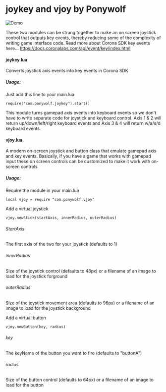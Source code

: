 # joykey and vjoy by Ponywolf

![Demo](http://i.imgur.com/pXln4NT.gif)

These two modules can be strung together to make an on screen joystick control that outputs key events, thereby reducing some of the complexity of writing game interface code. Read more about Corona SDK key events here... https://docs.coronalabs.com/api/event/key/index.html

#### joykey.lua
Converts joystick axis events into key events in Corona SDK

##### Usage:
Just add this line to your main.lua
```
require("com.ponywolf.joykey").start()
```

This module turns gamepad axis events into keyboard events so we don't have to write separate code for joystick and keyboard control. Axis 1 & 2 will return up/down/left/right keyboard events and Axis 3 & 4 will return w/a/s/d keyboard events.

#### vjoy.lua
A modern on-screen joystick and button class that emulate gamepad axis and key events. Basically, if you have a game that works with gamepad input these on screen controls can be customized to make it work with on-screen controls

##### Usage:
Require the module in your main.lua
```
local vjoy = require "com.ponywolf.vjoy"
```

Add a virtual joystick
```
vjoy.newStick(startAxis, innerRadius, outerRadius)
```

###### StartAxis
The first axis of the two for your joystick (defaults to 1)

###### innerRadius
Size of the joystick control (defaults to 48px) or a filename of an image to load for the joystick forground

###### outerRadius
Size of the joystick movement area (defaults to 96px) or a filename of an image to load for the joystick background

Add a virtual button
```
vjoy.newButton(key, radius)
```
###### key
The keyName of the button you want to fire (defaults to "buttonA")

###### radius
Size of the button control (defaults to 64px) or a filename of an image to load for the button
